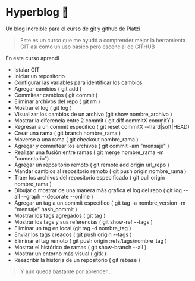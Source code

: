# Hyperblog 🐧
Un blog increible para el curso de git y github de Platzi

>Este es un curso que me ayudó a comprender mejor la herramienta GIT así como un uso básico pero escencial de GITHUB

En este curso aprendí

- Istalar GIT
- Iniciar un repositorio
- Configurar las variables para identificar los cambios
- Agregar cambios ( git add )
- Commitear cambios ( git commit )
- Eliminar archivos del repo ( git rm )
- Mostrar el log ( git log )
- Visualizar los cambios de un archivo (git show nombre_archivo )
- Mostrar la diferencia entre 2 commit ( git diff commitX commitY )
- Regresar a un commit especifico ( git reset commitX --hard|soft|HEAD)
- Crear una rama ( git branch nombre_rama )
- Moverse a una rama ( git checkout nombre_rama )
- Agregar y commitear los archivos ( git commit -am "mensaje" )
- Realizar una fusión entre ramas ( git merge nombre_rama -m "comentario")
- Agregar un repositorio remoto ( git remote add origin url_repo )
- Mandar cambios al repositorio remoto ( git push origin nombre_rama )
- Traer los archivos del repositorio especificado ( git pull origin nombre_rama )
- Dibujar o mostrar de una manera más grafica el log del repo ( git log --all --graph --decorate --online )
- Agregar un tag a un commit específico ( git tag -a nombre_version -m "mensaje" hash_commit )
- Mostrar los tags agregados ( git tag )
- Mostrar los tags y sus referencias ( git show-ref --tags )
- Eliminar un tag en local (git tag -d nombre_tag )
- Enviar los tags creados ( git push origin --tags )
- Eliminar el tag remoto ( git push origin :refs/tags/nombre_tag )
- Mostrar el histórico de ramas ( git show-branch --all )
- Mostrar un entorno más visual ( gitk )
- Reescribir la historia de un repositorio ( git rebase )

>Y aún queda bastante por aprender...

